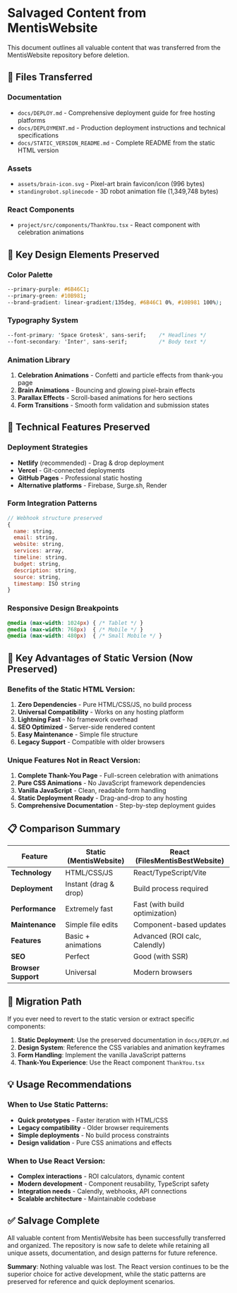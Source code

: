 # Salvaged Content from MentisWebsite

This document outlines all valuable content that was transferred from the MentisWebsite repository before deletion.

## 📁 Files Transferred

### Documentation
- `docs/DEPLOY.md` - Comprehensive deployment guide for free hosting platforms
- `docs/DEPLOYMENT.md` - Production deployment instructions and technical specifications
- `docs/STATIC_VERSION_README.md` - Complete README from the static HTML version

### Assets
- `assets/brain-icon.svg` - Pixel-art brain favicon/icon (996 bytes)
- `standingrobot.splinecode` - 3D robot animation file (1,349,748 bytes)

### React Components
- `project/src/components/ThankYou.tsx` - React component with celebration animations

## 🎨 Key Design Elements Preserved

### Color Palette
```css
--primary-purple: #6B46C1;
--primary-green: #10B981;
--brand-gradient: linear-gradient(135deg, #6B46C1 0%, #10B981 100%);
```

### Typography System
```css
--font-primary: 'Space Grotesk', sans-serif;    /* Headlines */
--font-secondary: 'Inter', sans-serif;          /* Body text */
```

### Animation Library
1. **Celebration Animations** - Confetti and particle effects from thank-you page
2. **Brain Animations** - Bouncing and glowing pixel-brain effects
3. **Parallax Effects** - Scroll-based animations for hero sections
4. **Form Transitions** - Smooth form validation and submission states

## 🚀 Technical Features Preserved

### Deployment Strategies
- **Netlify** (recommended) - Drag & drop deployment
- **Vercel** - Git-connected deployments  
- **GitHub Pages** - Professional static hosting
- **Alternative platforms** - Firebase, Surge.sh, Render

### Form Integration Patterns
```javascript
// Webhook structure preserved
{
  name: string,
  email: string,
  website: string,
  services: array,
  timeline: string,
  budget: string,
  description: string,
  source: string,
  timestamp: ISO string
}
```

### Responsive Design Breakpoints
```css
@media (max-width: 1024px) { /* Tablet */ }
@media (max-width: 768px)  { /* Mobile */ }
@media (max-width: 480px)  { /* Small Mobile */ }
```

## 🎯 Key Advantages of Static Version (Now Preserved)

### Benefits of the Static HTML Version:
1. **Zero Dependencies** - Pure HTML/CSS/JS, no build process
2. **Universal Compatibility** - Works on any hosting platform
3. **Lightning Fast** - No framework overhead
4. **SEO Optimized** - Server-side rendered content
5. **Easy Maintenance** - Simple file structure
6. **Legacy Support** - Compatible with older browsers

### Unique Features Not in React Version:
1. **Complete Thank-You Page** - Full-screen celebration with animations
2. **Pure CSS Animations** - No JavaScript framework dependencies
3. **Vanilla JavaScript** - Clean, readable form handling
4. **Static Deployment Ready** - Drag-and-drop to any hosting
5. **Comprehensive Documentation** - Step-by-step deployment guides

## 📋 Comparison Summary

| Feature | Static (MentisWebsite) | React (FilesMentisBestWebsite) |
|---------|------------------------|--------------------------------|
| **Technology** | HTML/CSS/JS | React/TypeScript/Vite |
| **Deployment** | Instant (drag & drop) | Build process required |
| **Performance** | Extremely fast | Fast (with build optimization) |
| **Maintenance** | Simple file edits | Component-based updates |
| **Features** | Basic + animations | Advanced (ROI calc, Calendly) |
| **SEO** | Perfect | Good (with SSR) |
| **Browser Support** | Universal | Modern browsers |

## 🔄 Migration Path

If you ever need to revert to the static version or extract specific components:

1. **Static Deployment**: Use the preserved documentation in `docs/DEPLOY.md`
2. **Design System**: Reference the CSS variables and animation keyframes
3. **Form Handling**: Implement the vanilla JavaScript patterns
4. **Thank-You Experience**: Use the React component `ThankYou.tsx`

## 💡 Usage Recommendations

### When to Use Static Patterns:
- **Quick prototypes** - Faster iteration with HTML/CSS
- **Legacy compatibility** - Older browser requirements
- **Simple deployments** - No build process constraints
- **Design validation** - Pure CSS animations and effects

### When to Use React Version:
- **Complex interactions** - ROI calculators, dynamic content
- **Modern development** - Component reusability, TypeScript safety  
- **Integration needs** - Calendly, webhooks, API connections
- **Scalable architecture** - Maintainable codebase

## ✅ Salvage Complete

All valuable content from MentisWebsite has been successfully transferred and organized. The repository is now safe to delete while retaining all unique assets, documentation, and design patterns for future reference.

**Summary**: Nothing valuable was lost. The React version continues to be the superior choice for active development, while the static patterns are preserved for reference and quick deployment scenarios.